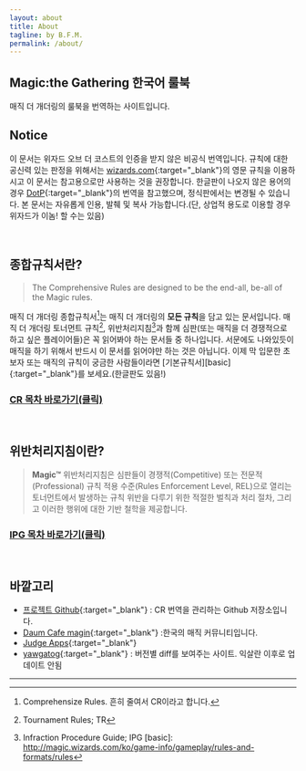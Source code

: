 ```yaml
---
layout: about
title: About
tagline: by B.F.M.
permalink: /about/
---
```

## Magic:the Gathering 한국어 룰북

매직 더 개더링의 룰북을 번역하는 사이트입니다.

## Notice

이 문서는 위자드 오브 더 코스트의 인증을 받지 않은 비공식 번역입니다. 규칙에 대한 공신력 있는 판정을 위해서는 [wizards.com](http://magic.wizards.com/en/game-info/gameplay/rules-and-formats/rules){:target="_blank"}의 영문 규칙을 이용하시고 이 문서는 참고용으로만 사용하는 것을 권장합니다.
한글판이 나오지 않은 용어의 경우 [DotP][dotp]{:target="_blank"}의 번역을 참고했으며, 정식판에서는 변경될 수 있습니다.
본 문서는 자유롭게 인용, 발췌 및 복사 가능합니다.(단, 상업적 용도로 이용할 경우 위자드가 이놈! 할 수는 있음)

[dotp]: https://namu.wiki/w/%EB%A7%A4%EC%A7%81:%20%EB%8D%94%20%EA%B0%9C%EB%8D%94%EB%A7%81%20-%20%ED%94%8C%EB%A0%88%EC%9D%B8%EC%A6%88%EC%9B%8C%EC%BB%A4%EC%9D%98%20%EA%B2%B0%ED%88%AC

<br>

## 종합규칙서란?

>The Comprehensive Rules are designed to be the end-all, be-all of the Magic rules.

매직 더 개더링 종합규칙서[^1]는 매직 더 개더링의 **모든 규칙**을 담고 있는 문서입니다. 매직 더 개더링 토너먼트 규칙[^2], 위반처리지침[^3]과 함께 심판(또는 매직을 더 경쟁적으로 하고 싶은 플레이어들)은 꼭 읽어봐야 하는 문서들 중 하나입니다. 서문에도 나와있듯이 매직을 하기 위해서 반드시 이 문서를 읽어야만 하는 것은 아닙니다. 이제 막 입문한 초보자 또는 매직의 규칙이 궁금한 사람들이라면 [기본규칙서][basic]{:target="_blank"}를 보세요.(한글판도 있음!)

[^1]: Comprehensize Rules. 흔히 줄여서 CR이라고 합니다.
[^2]: Tournament Rules; TR
[^3]: Infraction Procedure Guide; IPG
[basic]: http://magic.wizards.com/ko/game-info/gameplay/rules-and-formats/rules

### [**CR 목차 바로가기(클릭)**](/)

<br>

## 위반처리지침이란?
>**Magic™** 위반처리지침은 심판들이 경쟁적(Competitive) 또는 전문적(Professional) 규칙 적용 수준(Rules Enforcement Level, REL)으로 열리는 토너먼트에서 발생하는 규칙 위반을 다루기 위한 적절한 벌칙과 처리 절차, 그리고 이러한 행위에 대한 기반 철학을 제공합니다.

### [**IPG 목차 바로가기(클릭)**](/ipg)

<br>

## 바깥고리

 * [프로젝트 Github](https://github.com/youbeebee/kormtgcr){:target="_blank"} : CR 번역을 관리하는 Github 저장소입니다.
 * [Daum Cafe magin](http://cafe.daum.net/magin){:target="_blank"} :한국의 매직 커뮤니티입니다. 
 * [Judge Apps](http://apps.magicjudges.org){:target="_blank"} 
 * [yawgatog](http://www.yawgatog.com/resources/rules-changes){:target="_blank"} : 버전별 diff를 보여주는 사이트. 익살란 이후로 업데이트 안됨

***
